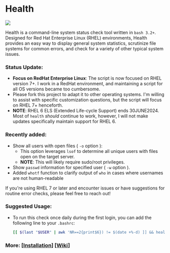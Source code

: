 # Health
<p align="left">
<a href="./LICENSE.md"><img src="https://img.shields.io/github/license/zpiatt/health"></a>
</p>

Health is a command-line system status check tool written in `bash 3.2+`. Designed for Red Hat Enterprise Linux (RHEL) environments, Health provides an easy way to display general system statistics, scrutinize file systems for common errors, and check for a variety of other typical system issues.

### Status Update:
  - __Focus on RedHat Enterprise Linux__: The script is now focused on RHEL version 7+. I work in a RedHat environment, and maintaining a script for all OS versions became too cumbersome.
  - Please fork this project to adapt it to other operating systems. I'm willing to assist with specific customization questions, but the script will focus on RHEL 7+ henceforth.
  - __NOTE__: RHEL 6 ELS (Extended Life-cycle Support) ends 30JUNE2024. Most of `health` *should* continue to work, however, I will not make updates specifically maintain support for RHEL 6.

### Recently added:
  - Show all users with open files ( `-o` option ):
      - This option leverages `lsof` to determine all unique users with files open on the target server.
      - __NOTE__: This will likely require sudo/root privileges. 
  - Show `passwd` information for specified user ( `-w` option ).
  - Added `whotf` function to clarify output of `who` in cases where usernames are not human-readable

If you're using RHEL 7 or later and encounter issues or have suggestions for routine error checks, please feel free to reach out!

### Suggested Usage:
  - To run this check once daily during the first login, you can add the following line to your `.bashrc`:
    ```bash
    [[ $(last "$USER" | awk 'NR==2{print$6}) != $(date +%-d) ]] && health
    ```

### More: \[[Installation](https://github.com/zpiatt/health/wiki/Installation)\] \[[Wiki](https://github.com/zpiatt/health/wiki)\]
